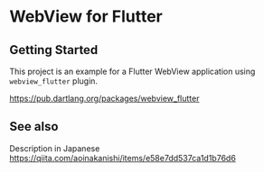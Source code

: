 # WebView for Flutter

## Getting Started

This project is an example for a Flutter WebView application using `webview_flutter` plugin.

https://pub.dartlang.org/packages/webview_flutter

## See also
Description in Japanese https://qiita.com/aoinakanishi/items/e58e7dd537ca1d1b76d6
